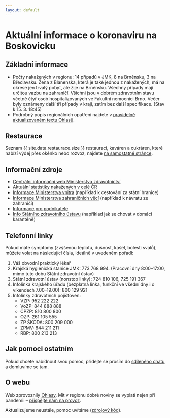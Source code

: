 ```yaml
---
layout: default
---
```


# Aktuální informace o koronaviru na Boskovicku

## Základní informace

- Počty nakažených v regionu: 14 případů v JMK, 8 na Brněnsku, 3 na
  Břeclavsku. Žena z Blanenska, která je také jednou z nakažených, má na okrese jen trvalý pobyt, ale žije na Brněnsku. Všechny případy mají určitou vazbu na zahraničí. Všichni jsou v dobrém zdravotním stavu včetně čtyř osob hospitalizovaných ve Fakultní nemocnici Brno. Večer byly oznámeny další tři případy v kraji, zatím bez další specifikace. (Stav k 15. 3. 18:45)
- Podrobný popis regionálních opatření najdete v [pravidelně aktualizovaném textu Ohlasů](https://ohlasy.info/clanky/2020/03/koronavirus-opatreni.html).

## Restaurace

Seznam {{ site.data.restaurace.size }} restaurací, kaváren a cukráren, které nabízí výdej přes okénko nebo rozvoz,
najdete [na samostatné stránce](restaurace.html).

## Informační zdroje

- [Centrální informační web Ministerstva zdravotnictví](https://koronavirus.mzcr.cz/)
- [Aktuální statistiky nakažených v celé ČR](https://onemocneni-aktualne.mzcr.cz/covid-19)
- [Informace Ministerstva vnitra](https://www.mvcr.cz/clanek/coronavirus-informace-mv.aspx) (například k cestování za státní hranice)
- [Informace Ministerstva zahraničních věcí](https://www.mzv.cz/jnp/cz/cestujeme/aktualni_doporuceni_a_varovani/vyhlaseni_nouzoveho_stavu.html) (například k návratu ze zahraničí)
- [Informace pro podnikatele](https://www.businessinfo.cz/clanky/odpovedi-na-nejcastejsi-dotazy-podnikatelu-ohledne-aktualnich-opatreni-proti-sireni-koronaviru/)
- [Info Státního zdravotního ústavu](http://www.szu.cz/tema/prevence/rady-a-doporuceni-pro-domaci-karantenu) (například jak se chovat v domácí karanténě)

## Telefonní linky

Pokud máte symptomy (zvýšenou teplotu, dušnost, kašel, bolesti svalů), můžete volat na následující čísla,
ideálně v uvedeném pořadí:

1. Váš obvodní praktický lékař
2. Krajská hygienická stanice JMK: 773 768 994. (Pracovní dny 8:00–17:00, mimo tuto dobu Státní zdravotní ústav)
3. Státní zdravotní ústav (nonstop linky): 724 810 106, 725 191 367
4. Infolinka krajského úřadu (bezplatná linka, funkční ve všední dny i o víkendech 7.00–19.00): 800 129 921
5. Infolinky zdravotních pojišťoven:
   - VZP: 952 222 222
   - VoZP: 844 888 888
   - ČPZP: 810 800 800
   - OZP: 261 105 555
   - ZP ŠKODA: 800 209 000
   - ZPMV: 844 211 211
   - RBP: 800 213 213

## Jak pomoci ostatním

Pokud chcete nabídnout svou pomoc, přidejte se prosím do [sdíleného chatu](http://bit.ly/koronabce) a domluvíme se tam.

## O webu

Web zprovoznily [Ohlasy](https://ohlasy.info). Mít v regionu dobré noviny se vyplatí nejen při pandemii – [přispějte nám na provoz](https://www.darujme.cz/projekt/1202392).

Aktualizujeme neustále, pomoc uvítáme ([zdrojový kód](https://github.com/Ohlasy/koronavirus)).

